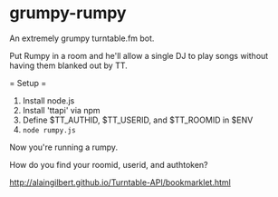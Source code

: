 grumpy-rumpy
============

An extremely grumpy turntable.fm bot.

Put Rumpy in a room and he'll allow a single DJ to play songs without having them blanked out by TT.

= Setup =

1. Install node.js
2. Install 'ttapi' via npm
3. Define $TT_AUTHID, $TT_USERID, and $TT_ROOMID in $ENV
4. `node rumpy.js`

Now you're running a rumpy.

How do you find your roomid, userid, and authtoken?

http://alaingilbert.github.io/Turntable-API/bookmarklet.html
